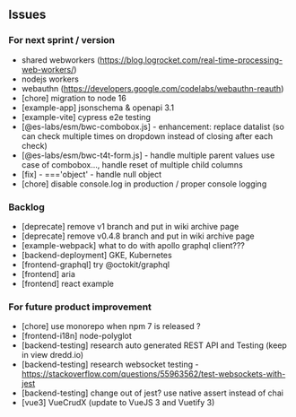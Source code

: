 ## Issues

### For next sprint / version
- shared webworkers (https://blog.logrocket.com/real-time-processing-web-workers/)
- nodejs workers
- webauthn (https://developers.google.com/codelabs/webauthn-reauth)
- [chore] migration to node 16
- [example-app] jsonschema & openapi 3.1
- [example-vite] cypress e2e testing
- [@es-labs/esm/bwc-combobox.js] - enhancement: replace datalist (so can check multiple times on dropdown instead of closing after each check)
- [@es-labs/esm/bwc-t4t-form.js] - handle multiple parent values use case of combobox..., handle reset of multiple child columns
- [fix] - ==='object' - handle null object
- [chore] disable console.log in production / proper console logging

### Backlog
- [deprecate] remove v1 branch and put in wiki archive page
- [deprecate] remove v0.4.8 branch and put in wiki archive page
- [example-webpack] what to do with apollo graphql client???
- [backend-deployment] GKE, Kubernetes
- [frontend-graphql] try @octokit/graphql
- [frontend] aria
- [frontend] react example

### For future product improvement
- [chore] use monorepo when npm 7 is released ?
- [frontend-i18n] node-polyglot
- [backend-testing] research auto generated REST API and Testing (keep in view dredd.io)
- [backend-testing] research websocket testing - https://stackoverflow.com/questions/55963562/test-websockets-with-jest
- [backend-testing] change out of jest? use native assert instead of chai
- [vue3] VueCrudX (update to VueJS 3 and Vuetify 3)
